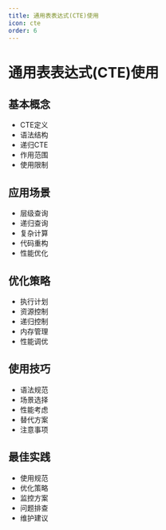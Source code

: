 ```yaml
---
title: 通用表表达式(CTE)使用
icon: cte
order: 6
---
```


# 通用表表达式(CTE)使用

## 基本概念
- CTE定义
- 语法结构
- 递归CTE
- 作用范围
- 使用限制

## 应用场景
- 层级查询
- 递归查询
- 复杂计算
- 代码重构
- 性能优化

## 优化策略
- 执行计划
- 资源控制
- 递归控制
- 内存管理
- 性能调优

## 使用技巧
- 语法规范
- 场景选择
- 性能考虑
- 替代方案
- 注意事项

## 最佳实践
- 使用规范
- 优化策略
- 监控方案
- 问题排查
- 维护建议
